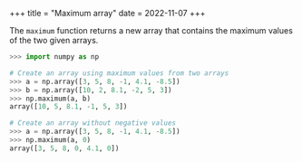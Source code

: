 +++
title = "Maximum array"
date = 2022-11-07
+++

The `maximum` function returns a new array that contains the maximum values of the two given arrays.

```python
>>> import numpy as np

# Create an array using maximum values from two arrays
>>> a = np.array([3, 5, 8, -1, 4.1, -8.5])
>>> b = np.array([10, 2, 8.1, -2, 5, 3])
>>> np.maximum(a, b)
array([10, 5, 8.1, -1, 5, 3])

# Create an array without negative values
>>> a = np.array([3, 5, 8, -1, 4.1, -8.5])
>>> np.maximum(a, 0)
array([3, 5, 8, 0, 4.1, 0])
```
